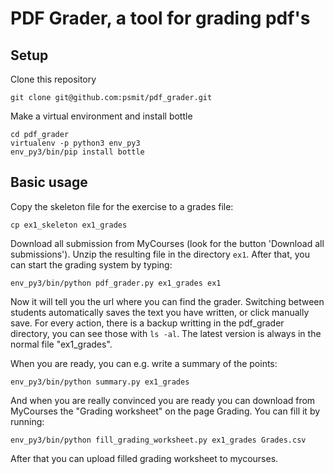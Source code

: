 PDF Grader, a tool for grading pdf's
====================================

Setup
-----

Clone this repository

    git clone git@github.com:psmit/pdf_grader.git

Make a virtual environment and install bottle

    cd pdf_grader
    virtualenv -p python3 env_py3
    env_py3/bin/pip install bottle
    
Basic usage
-----------

Copy the skeleton file for the exercise to a grades file:

    cp ex1_skeleton ex1_grades

Download all submission from MyCourses (look for the button 'Download all submissions'). Unzip the resulting file in the directory `ex1`. After that, you can start the grading system by typing:

    env_py3/bin/python pdf_grader.py ex1_grades ex1

Now it will tell you the url where you can find the grader. Switching between students automatically saves the text you have written, or click manually save. For every action, there is a backup writting in the pdf_grader directory, you can see those with `ls -al`. The latest version is always in the normal file "ex1_grades".

When you are ready, you can e.g. write a summary of the points:

    env_py3/bin/python summary.py ex1_grades

And when you are really convinced you are ready you can download from MyCourses the "Grading worksheet" on the page Grading. You can fill it by running:

    env_py3/bin/python fill_grading_worksheet.py ex1_grades Grades.csv

After that you can upload filled grading worksheet to mycourses.


